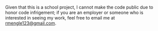 Given that this is a school project, I cannot make the code public due to honor code infrigement; if you are an employer or someone who is interested in seeing my work, feel free to email me at rmengle123@gmail.com.
